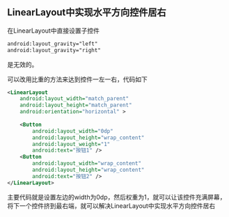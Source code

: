 ## LinearLayout中实现水平方向控件居右

在LinearLayout中直接设置子控件

```xml
android:layout_gravity="left"
android:layout_gravity="right"
```

是无效的。

可以改用比重的方法来达到控件一左一右，代码如下

```xml
<LinearLayout
    android:layout_width="match_parent"
    android:layout_height="match_parent"
    android:orientation="horizontal" >
		
    <Button
        android:layout_width="0dp"
        android:layout_height="wrap_content"
        android:layout_weight="1"
        android:text="按钮1" />
    <Button
        android:layout_width="wrap_content"
        android:layout_height="wrap_content"
        android:text="按钮2" />
</LinearLayout>
```

主要代码就是设置左边的width为0dp，然后权重为1，就可以让该控件充满屏幕，将下一个控件挤到最右端，就可以解决LinearLayout中实现水平方向控件居右